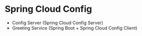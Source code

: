 # Spring Cloud Config

* Config Server (Spring Cloud Config Server)
* Greeting Service (Spring Boot + Spring Cloud Config Client)